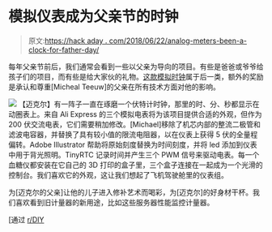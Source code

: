# 模拟仪表成为父亲节的时钟

> 原文:[https://hack aday . com/2018/06/22/analog-meters-been-a-clock-for-father-day/](https://hackaday.com/2018/06/22/analog-meters-become-a-clock-for-fathers-day/)

每年父亲节前后，我们通常会看到一些以父亲为导向的项目。有些是爸爸或爷爷给孩子们的项目，而有些是给大家伙的礼物。[这款模拟时钟](http://michaelteeuw.nl/post/174972004187/what-time-is-it-fathers-day)属于后一类，额外的奖励是承认和尊重[Micheal Teeuw]的父亲在所有技术方面对他的影响。

[![](../Images/34e2a40b50d6fd9ba52cfa793379e670.png)](https://hackaday.com/wp-content/uploads/2018/06/tumblr_inline_paf160rj641s95p1z_500.gif) 【迈克尔】有一阵子一直在琢磨一个伏特计时钟，那里的时、分、秒都显示在动圈表上。来自 Ali Express 的三个模拟电表将为该项目提供合适的外观，但作为 200 伏交流电表，它们需要稍加修改。[Michael]移除了机芯内部的整流二极管和滤波电容器，并替换了具有较小值的限流电阻器，以在仪表上获得 5 伏的全量程偏转。Adobe Illustrator 帮助将原始刻度替换为时间刻度，并将 led 添加到仪表中用于背光照明。TinyRTC 记录时间并产生三个 PWM 信号来驱动电表。每一个血糖仪都安装在它自己的 3D 打印的盒子里，三个盒子连接在一起成为一个光滑的控制台。我们喜欢它的外观，这让我们想起了飞机驾驶舱里的仪表组。

为[迈克尔的父亲]让他的儿子进入修补艺术而喝彩，为[迈克尔]的好身材干杯。我们喜欢看到旧计量器的新用途，比如这些服务器性能监控计量器。

[通过 [r/DIY](https://www.reddit.com/r/DIY/comments/8s1efr/due_to_my_dads_fascination_for_analog_volt_meters/)